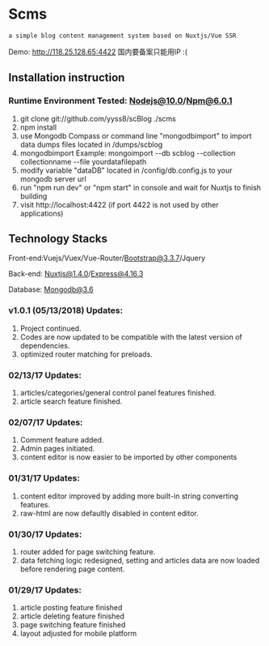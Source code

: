 # Scms

    a simple blog content management system based on Nuxtjs/Vue SSR

Demo: http://118.25.128.65:4422 国内要备案只能用IP :(

## Installation instruction

### Runtime Environment Tested: Nodejs@10.0/Npm@6.0.1

1. git clone git://github.com/yyss8/scBlog ./scms
2. npm install
3. use Mongodb Compass or command line "mongodbimport" to import data dumps files located in /dumps/scblog
4. mongodbimport Example: mongoimport --db scblog --collection collectionname --file yourdatafilepath
5. modify variable "dataDB" located in /config/db.config.js to your mongodb server url
6. run "npm run dev" or "npm start" in console and wait for Nuxtjs to finish building 
7. visit http://localhost:4422 (if port 4422 is not used by other applications)

## Technology Stacks

Front-end:Vuejs/Vuex/Vue-Router/Bootstrap@3.3.7/Jquery

Back-end: Nuxtjs@1.4.0/Express@4.16.3

Database: Mongodb@3.6

### v1.0.1 (05/13/2018) Updates:

1. Project continued.
2. Codes are now updated to be compatible with the latest version of dependencies.
3. optimized router matching for preloads.

### 02/13/17 Updates:

1. articles/categories/general control panel features finished.
2. article search feature finished.

### 02/07/17 Updates:
1. Comment feature added.
2. Admin pages initiated.
3. content editor is now easier to be imported by other components

### 01/31/17 Updates:
1. content editor improved by adding more built-in string converting features.
2. raw-html are now defaultly disabled in content editor.

### 01/30/17 Updates:
1. router added for page switching feature.
2. data fetching logic redesigned, setting and articles data are now loaded before rendering page content.

### 01/29/17 Updates:

1. article posting feature finished
2. article deleting feature finished
3. page switching feature finished
4. layout adjusted for mobile platform
